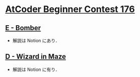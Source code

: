 # [AtCoder Beginner Contest 176](https://atcoder.jp/contests/abc176)

## [E - Bomber](https://atcoder.jp/contests/abc176/tasks/abc176_e)
- 解説は Notion にあり．

## [D - Wizard in Maze](https://atcoder.jp/contests/abc176/tasks/abc176_d)
- 解説は Notion に有り．
